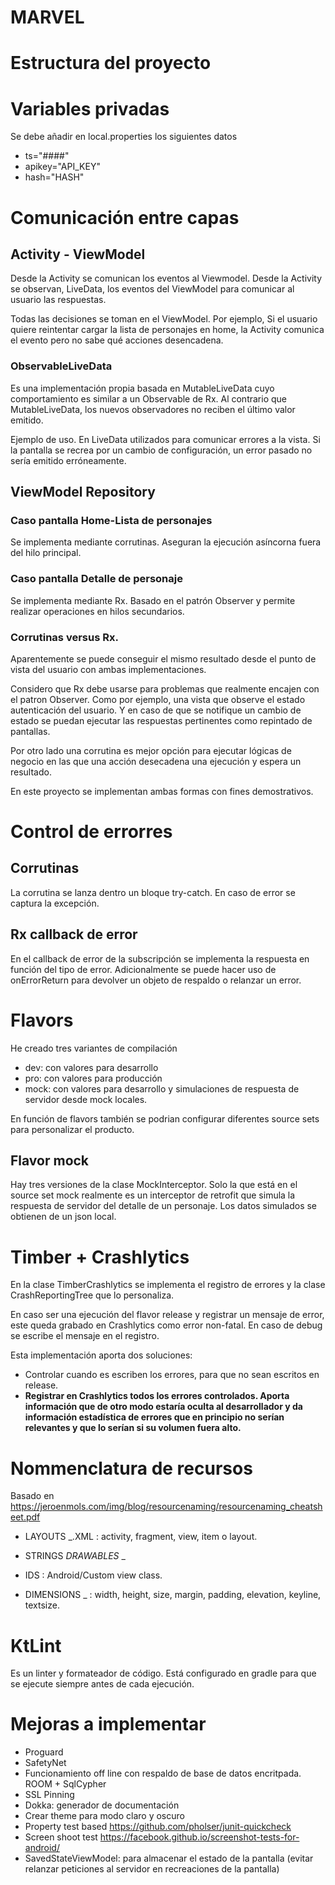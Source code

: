 # MARVEL

# Estructura del proyecto

# Variables privadas

Se debe añadir en local.properties los siguientes datos

- ts="####"
- apikey="API_KEY"
- hash="HASH"

# Comunicación entre capas

## Activity - ViewModel

Desde la Activity se comunican los eventos al Viewmodel.
Desde la Activity se observan, LiveData, los eventos del ViewModel para comunicar al usuario las respuestas.

Todas las decisiones se toman en el ViewModel. 
Por ejemplo, Si el usuario quiere reintentar cargar la lista de personajes en home, la Activity comunica el evento pero no sabe qué acciones desencadena.

### ObservableLiveData

Es una implementación propia basada en MutableLiveData cuyo comportamiento es similar a un Observable de Rx.
Al contrario que MutableLiveData, los nuevos observadores no reciben el último valor emitido.

Ejemplo de uso. En LiveData utilizados para comunicar errores a la vista. Si la pantalla se recrea por un cambio de configuración, un error pasado no sería emitido erróneamente.

## ViewModel Repository

### Caso pantalla Home-Lista de personajes

Se implementa mediante corrutinas. Aseguran la ejecución asíncorna fuera del hilo principal.

### Caso pantalla Detalle de personaje

Se implementa mediante Rx. Basado en el patrón Observer y permite realizar operaciones en hilos secundarios.

### Corrutinas versus Rx.

Aparentemente se puede conseguir el mismo resultado desde el punto de vista del usuario con ambas implementaciones.

Considero que Rx debe usarse para problemas que realmente encajen con el patron Observer. Como por ejemplo, una vista que observe el estado autenticación del usuario.
Y en caso de que se notifique un cambio de estado se puedan ejecutar las respuestas pertinentes como repintado de pantallas.

Por otro lado una corrutina es mejor opción para ejecutar lógicas de negocio en las que una acción desecadena una ejecución y espera un resultado.

En este proyecto se implementan ambas formas con fines demostrativos.

# Control de errorres

## Corrutinas

La corrutina se lanza dentro un bloque try-catch. En caso de error se captura la excepción.

## Rx callback de error

En el callback de error de la subscripción se implementa la respuesta en función del tipo de error.
Adicionalmente se puede hacer uso de onErrorReturn para devolver un objeto de respaldo o relanzar un error.

# Flavors

He creado tres variantes de compilación

- dev: con valores para desarrollo
- pro: con valores para producción
- mock: con valores para desarrollo y simulaciones de respuesta de servidor desde mock locales.

En función de flavors también se podrian configurar diferentes source sets para personalizar el producto.

## Flavor mock

Hay tres versiones de la clase MockInterceptor. Solo la que está en el source set mock realmente es un interceptor de retrofit que simula la respuesta de servidor del detalle de un personaje.
Los datos simulados se obtienen de un json local.

# Timber + Crashlytics

En la clase TimberCrashlytics se implementa el registro de errores y la clase CrashReportingTree que lo personaliza.

En caso ser una ejecución del flavor release y registrar un mensaje de error, este queda grabado en Crashlytics como error non-fatal.
En caso de debug se escribe el mensaje en el registro.

Esta implementación aporta dos soluciones:

- Controlar cuando es escriben los errores, para que no sean escritos en release.
- **Registrar en Crashlytics todos los errores controlados. Aporta información que de otro modo estaría oculta al desarrollador y da información estadística de errores que en principio no serían relevantes y que lo serían si su volumen fuera alto.**

# Nommenclatura de recursos

Basado en https://jeroenmols.com/img/blog/resourcenaming/resourcenaming_cheatsheet.pdf

- LAYOUTS <WHAT>_<WHERE>.XML
<WHAT>: activity, fragment, view, item o layout.

- STRINGS <WHERE>_<DESCRIPTION>
DRAWABLES <WHERE>_<DESCRIPTION>_<SIZE>

- IDS <WHAT>_<WHERE>_<DESCRIPTION>
<WHAT>: Android/Custom view class.

- DIMENSIONS <WHAT>_<WHERE>_<DESCRIPTION>_<SIZE>
<WHAT>: width, height, size, margin, padding, elevation, keyline, textsize.

# KtLint

Es un linter y formateador de código.
Está configurado en gradle para que se ejecute siempre antes de cada ejecución.

# Mejoras a implementar

- Proguard
- SafetyNet
- Funcionamiento off line con respaldo de base de datos encritpada. ROOM + SqlCypher
- SSL Pinning
- Dokka: generador de documentación
- Crear theme para modo claro y oscuro
- Property test based https://github.com/pholser/junit-quickcheck
- Screen shoot test https://facebook.github.io/screenshot-tests-for-android/
- SavedStateViewModel: para almacenar el estado de la pantalla (evitar relanzar peticiones al servidor en recreaciones de la pantalla) 
